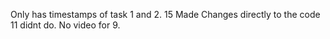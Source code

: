 Only has timestamps of task 1 and 2.
15 Made Changes directly to the code
11 didnt do.
No video for 9.